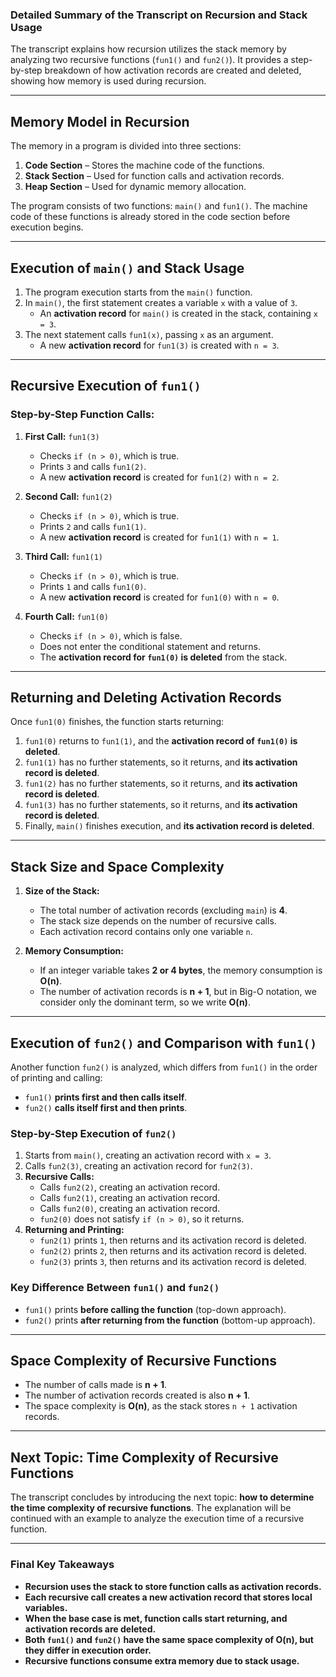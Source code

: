 ### **Detailed Summary of the Transcript on Recursion and Stack Usage**

The transcript explains how recursion utilizes the stack memory by analyzing two recursive functions (`fun1()` and `fun2()`). It provides a step-by-step breakdown of how activation records are created and deleted, showing how memory is used during recursion.

---

## **Memory Model in Recursion**

The memory in a program is divided into three sections:

1. **Code Section** – Stores the machine code of the functions.
2. **Stack Section** – Used for function calls and activation records.
3. **Heap Section** – Used for dynamic memory allocation.

The program consists of two functions: `main()` and `fun1()`. The machine code of these functions is already stored in the code section before execution begins.

---

## **Execution of `main()` and Stack Usage**

1. The program execution starts from the `main()` function.
2. In `main()`, the first statement creates a variable `x` with a value of `3`.
   - An **activation record** for `main()` is created in the stack, containing `x = 3`.
3. The next statement calls `fun1(x)`, passing `x` as an argument.
   - A new **activation record** for `fun1(3)` is created with `n = 3`.

---

## **Recursive Execution of `fun1()`**

### **Step-by-Step Function Calls:**

1. **First Call:** `fun1(3)`

   - Checks `if (n > 0)`, which is true.
   - Prints `3` and calls `fun1(2)`.
   - A new **activation record** is created for `fun1(2)` with `n = 2`.

2. **Second Call:** `fun1(2)`

   - Checks `if (n > 0)`, which is true.
   - Prints `2` and calls `fun1(1)`.
   - A new **activation record** is created for `fun1(1)` with `n = 1`.

3. **Third Call:** `fun1(1)`

   - Checks `if (n > 0)`, which is true.
   - Prints `1` and calls `fun1(0)`.
   - A new **activation record** is created for `fun1(0)` with `n = 0`.

4. **Fourth Call:** `fun1(0)`
   - Checks `if (n > 0)`, which is false.
   - Does not enter the conditional statement and returns.
   - The **activation record for `fun1(0)` is deleted** from the stack.

---

## **Returning and Deleting Activation Records**

Once `fun1(0)` finishes, the function starts returning:

1. `fun1(0)` returns to `fun1(1)`, and the **activation record of `fun1(0)` is deleted**.
2. `fun1(1)` has no further statements, so it returns, and **its activation record is deleted**.
3. `fun1(2)` has no further statements, so it returns, and **its activation record is deleted**.
4. `fun1(3)` has no further statements, so it returns, and **its activation record is deleted**.
5. Finally, `main()` finishes execution, and **its activation record is deleted**.

---

## **Stack Size and Space Complexity**

1. **Size of the Stack:**

   - The total number of activation records (excluding `main`) is **4**.
   - The stack size depends on the number of recursive calls.
   - Each activation record contains only one variable `n`.

2. **Memory Consumption:**
   - If an integer variable takes **2 or 4 bytes**, the memory consumption is **O(n)**.
   - The number of activation records is **n + 1**, but in Big-O notation, we consider only the dominant term, so we write **O(n)**.

---

## **Execution of `fun2()` and Comparison with `fun1()`**

Another function `fun2()` is analyzed, which differs from `fun1()` in the order of printing and calling:

- `fun1()` **prints first and then calls itself**.
- `fun2()` **calls itself first and then prints**.

### **Step-by-Step Execution of `fun2()`**

1. Starts from `main()`, creating an activation record with `x = 3`.
2. Calls `fun2(3)`, creating an activation record for `fun2(3)`.
3. **Recursive Calls:**
   - Calls `fun2(2)`, creating an activation record.
   - Calls `fun2(1)`, creating an activation record.
   - Calls `fun2(0)`, creating an activation record.
   - `fun2(0)` does not satisfy `if (n > 0)`, so it returns.
4. **Returning and Printing:**
   - `fun2(1)` prints `1`, then returns and its activation record is deleted.
   - `fun2(2)` prints `2`, then returns and its activation record is deleted.
   - `fun2(3)` prints `3`, then returns and its activation record is deleted.

### **Key Difference Between `fun1()` and `fun2()`**

- `fun1()` prints **before calling the function** (top-down approach).
- `fun2()` prints **after returning from the function** (bottom-up approach).

---

## **Space Complexity of Recursive Functions**

- The number of calls made is **n + 1**.
- The number of activation records created is also **n + 1**.
- The space complexity is **O(n)**, as the stack stores `n + 1` activation records.

---

## **Next Topic: Time Complexity of Recursive Functions**

The transcript concludes by introducing the next topic: **how to determine the time complexity of recursive functions**. The explanation will be continued with an example to analyze the execution time of a recursive function.

---

### **Final Key Takeaways**

- **Recursion uses the stack to store function calls as activation records.**
- **Each recursive call creates a new activation record that stores local variables.**
- **When the base case is met, function calls start returning, and activation records are deleted.**
- **Both `fun1()` and `fun2()` have the same space complexity of O(n), but they differ in execution order.**
- **Recursive functions consume extra memory due to stack usage.**
